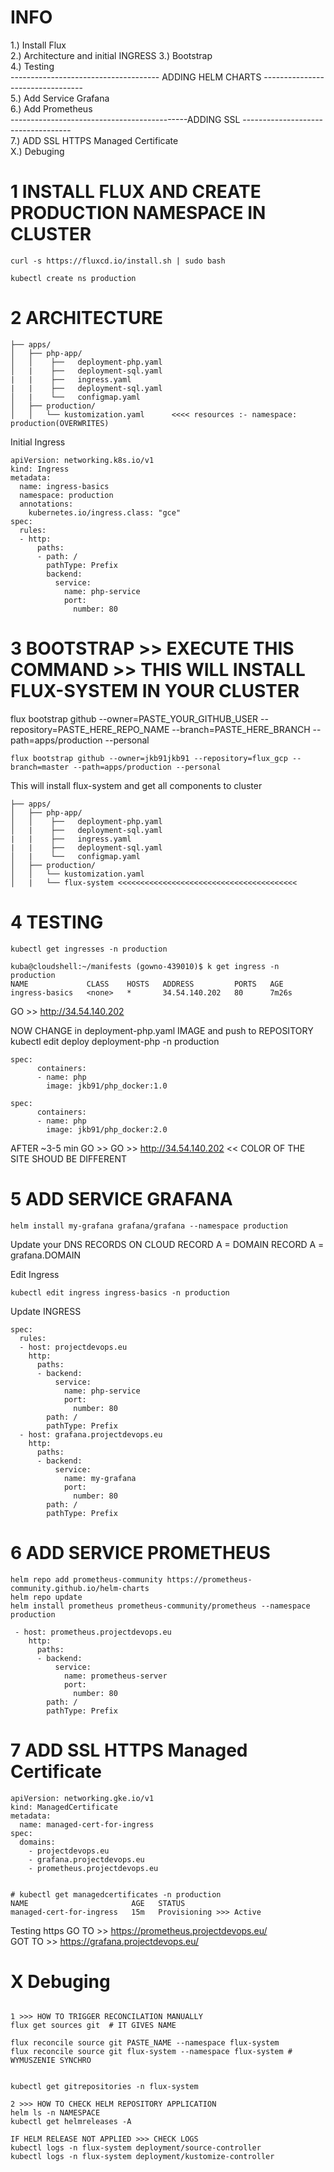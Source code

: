# INFO

1.) Install Flux  
2.) Architecture  and initial INGRESS
3.) Bootstrap   
4.) Testing   
------------------------------------- ADDING HELM CHARTS ---------------------------------  
5.) Add Service Grafana   
6.) Add Prometheus  
--------------------------------------------ADDING SSL -----------------------------------  
7.) ADD SSL HTTPS Managed Certificate   
X.) Debuging    




# 1 INSTALL FLUX AND CREATE PRODUCTION NAMESPACE IN CLUSTER
```
curl -s https://fluxcd.io/install.sh | sudo bash
```
```
kubectl create ns production
```

# 2 ARCHITECTURE

```
├── apps/
│   ├── php-app/
│   │    ├──   deployment-php.yaml
│   |    ├──   deployment-sql.yaml
|   |    ├──   ingress.yaml
|   |    ├──   deployment-sql.yaml
│   |    └──   configmap.yaml
│   ├── production/
│   │   └── kustomization.yaml      <<<< resources :- namespace: production(OVERWRITES)
```

Initial Ingress  
```
apiVersion: networking.k8s.io/v1
kind: Ingress
metadata:
  name: ingress-basics
  namespace: production
  annotations:
    kubernetes.io/ingress.class: "gce"
spec:
  rules:
  - http:
      paths:
      - path: /
        pathType: Prefix
        backend:
          service:
            name: php-service
            port:
              number: 80
```

# 3 BOOTSTRAP >> EXECUTE THIS COMMAND >> THIS WILL INSTALL FLUX-SYSTEM IN YOUR CLUSTER

flux bootstrap github --owner=PASTE_YOUR_GITHUB_USER --repository=PASTE_HERE_REPO_NAME --branch=PASTE_HERE_BRANCH --path=apps/production --personal  
```
flux bootstrap github --owner=jkb91jkb91 --repository=flux_gcp --branch=master --path=apps/production --personal
```
This will install flux-system and get all components to cluster
```
├── apps/
│   ├── php-app/
│   │    ├──   deployment-php.yaml
│   |    ├──   deployment-sql.yaml
|   |    ├──   ingress.yaml
|   |    ├──   deployment-sql.yaml
│   |    └──   configmap.yaml
│   ├── production/
│   │   └── kustomization.yaml
│   |   └── flux-system <<<<<<<<<<<<<<<<<<<<<<<<<<<<<<<<<<<<<<<<
```

# 4 TESTING
```
kubectl get ingresses -n production
```
```
kuba@cloudshell:~/manifests (gowno-439010)$ k get ingress -n production
NAME             CLASS    HOSTS   ADDRESS         PORTS   AGE
ingress-basics   <none>   *       34.54.140.202   80      7m26s
```

GO >> http://34.54.140.202

NOW CHANGE in deployment-php.yaml IMAGE and push to REPOSITORY
kubectl edit deploy deployment-php -n production  

```
spec:
      containers:
      - name: php
        image: jkb91/php_docker:1.0
```

```
spec:
      containers:
      - name: php
        image: jkb91/php_docker:2.0
```

AFTER ~3-5 min GO >> GO >> http://34.54.140.202 << COLOR OF THE SITE SHOUD BE DIFFERENT  


# 5 ADD SERVICE GRAFANA 

```
helm install my-grafana grafana/grafana --namespace production
```

Update your DNS RECORDS ON CLOUD
RECORD A = DOMAIN
RECORD A = grafana.DOMAIN

Edit Ingress
```
kubectl edit ingress ingress-basics -n production
```

Update INGRESS
```
spec:
  rules:
  - host: projectdevops.eu
    http:
      paths:
      - backend:
          service:
            name: php-service
            port:
              number: 80
        path: /
        pathType: Prefix
  - host: grafana.projectdevops.eu
    http:
      paths:
      - backend:
          service:
            name: my-grafana
            port:
              number: 80
        path: /
        pathType: Prefix
```

# 6 ADD SERVICE PROMETHEUS
```
helm repo add prometheus-community https://prometheus-community.github.io/helm-charts
helm repo update
helm install prometheus prometheus-community/prometheus --namespace production
```

```
 - host: prometheus.projectdevops.eu
    http:
      paths:
      - backend:
          service:
            name: prometheus-server
            port:
              number: 80
        path: /
        pathType: Prefix
```

# 7 ADD SSL HTTPS Managed Certificate

```
apiVersion: networking.gke.io/v1
kind: ManagedCertificate
metadata:
  name: managed-cert-for-ingress
spec:
  domains:
    - projectdevops.eu
    - grafana.projectdevops.eu
    - prometheus.projectdevops.eu

```

```

# kubectl get managedcertificates -n production
NAME                       AGE   STATUS
managed-cert-for-ingress   15m   Provisioning >>> Active

```
Testing https
GO TO >> https://prometheus.projectdevops.eu/  
GOT TO >> https://grafana.projectdevops.eu/

# X Debuging
```

1 >>> HOW TO TRIGGER RECONCILATION MANUALLY
flux get sources git  # IT GIVES NAME

flux reconcile source git PASTE_NAME --namespace flux-system
flux reconcile source git flux-system --namespace flux-system # WYMUSZENIE SYNCHRO


kubectl get gitrepositories -n flux-system

2 >>> HOW TO CHECK HELM REPOSITORY APPLICATION
helm ls -n NAMESPACE
kubectl get helmreleases -A

IF HELM RELEASE NOT APPLIED >>> CHECK LOGS
kubectl logs -n flux-system deployment/source-controller
kubectl logs -n flux-system deployment/kustomize-controller

```
